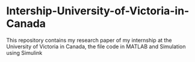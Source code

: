 # Intership-University-of-Victoria-in-Canada
This repository contains my research paper of my internship at the University of Victoria in Canada, the file code in MATLAB and Simulation using Simulink
